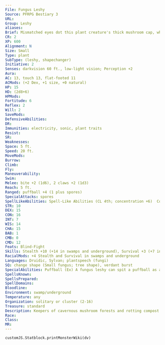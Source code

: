 ```yaml
---
File: Fungus Leshy
Source: PFRPG Bestiary 3
URL: 
Group: Leshy
aliases: 
Brief: Mismatched eyes dot this plant creature's thick mushroom cap, while below works an overlarge maw set with pale fungal teeth.
CR: 2
XP: 600
Alignment: N
Size: Small
Type: plant
SubType: (leshy, shapechanger)
Initiative: 2
Senses: darkvision 60 ft., low-light vision; Perception +2
Aura: 
AC: 13, touch 13, flat-footed 11
ACMods: (+2 Dex, +1 size, +0 natural)
HP: 15
HD: (2d8+6)
HPMods: 
Fortitude: 6
Reflex: 2
Will: 2
SaveMods: 
DefensiveAbilities: 
DR: 
Immunities: electricity, sonic, plant traits
Resist: 
SR: 
Weaknesses: 
Space: 5 ft.
Speed: 20 ft.
MoveMods: 
Burrow: 
Climb: 
Fly: 
Maneuverability: 
Swim: 
Melee: bite +2 (1d6), 2 claws +2 (1d3)
Reach: 5 ft.
Ranged: puffball +4 (1 plus spores)
SpecialAttacks: spores
SpellLikeAbilities: Spell-Like Abilities (CL 4th; concentration +6)  Constant-pass without trace
STR: 10
DEX: 15
CON: 16
INT: 7
WIS: 14
CHA: 15
BAB: 1
CMB: 0
CMD: 12
Feats: Blind-Fight
Skills: Stealth +10 (+14 in swamps and underground), Survival +3 (+7 in swamps and underground)
RacialMods: +4 Stealth and Survival in swamps and underground
Languages: Druidic, Sylvan; plantspeech (fungi)
SQ: change shape (Small fungus; tree shape), verdant burst
SpecialAbilities: Puffball (Ex) A fungus leshy can spit a puffball as a standard action. If it hits, this attack deals 1 point of damage (this damage is not modified by Strength) and affects the target struck (but not adjacent targets) with the fungus leshy's spores. The puffball has a range increment of 20 feet.  Spores (Ex) A fungus leshy is riddled with molds and spores. Anytime a fungus leshy takes damage, a cloud of spores bursts from its body, forcing all adjacent creatures to make a DC 14 Fortitude save or have their vision reduced to 10 feet for 1 minute. Spending a full-round action to wash one's eyes with water ends this effect. The save DC is Constitution-based.
SpellsKnown: 
SpellsPrepared: 
SpellDomains: 
Bloodline: 
Environment: swamp/underground
Temperature: any
Organization: solitary or cluster (2-16)
Treasure: standard
Description: Keepers of cavernous mushroom forests and rotting compost pits deep within the swamp, fungus leshys preside over subterranean growth and the rot that fertilizes new life. Among the most alien and monstrous-looking of all leshys, these tiny rot farmers' frightening appearance has more to do with the asymmetrical eeriness intrinsic to molds and fungi than an outward expression of evil. Like all their kin, fungus leshys vary widely in form, often adopting the colors and shapes of the mushrooms and other large fungi common to the areas they tend.  Fungus leshys are spawned from realms of underground wonder or the rotting places of the natural world. They perform an important service in the lands they keep, encouraging the growth of fungi, transporting rotting material to fertilize other plants, and making the most use of growth that has died off. Fungus leshys are most active at night and spend the day in the forms of plump fungi amid their ripest compost heaps or fungal glens.  Fungus leshys are 2 feet tall and weigh 25 pounds, their spongy interiors full of hollows and fluffy spores.  GROWING A FUNGUS LESHY  A fungus leshy is usually grown amid the compost of a treant's groves, in dens of mold deep underground, or in eerie hillocks at the heart of dense swamplands.  FUNGUS LESHY  CL 8th; Price 2,500 gp  RITUAL  Requirements Knowledge (nature) 5 ranks, obscuring mist, plant growth, summon nature's ally II; Skill Knowledge (dungeoneering or nature) DC 14; Cost 1,250 gp
Race: 
Class: 
MR: 
---
```

```dataviewjs
customJS.Statblock.printMonsterWiki(dv)
```
